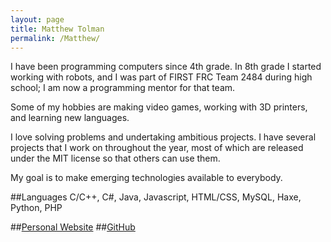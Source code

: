 ```yaml
---
layout: page
title: Matthew Tolman
permalink: /Matthew/
---
```


I have been programming computers since 4th grade. In 8th grade I started working with robots, and I was part of FIRST FRC Team 2484 during high school; I am now a programming mentor for that team.

Some of my hobbies are making video games, working with 3D printers, and learning new languages.

I love solving problems and undertaking ambitious projects. I have several projects that I work on throughout the year, most of which are released under the MIT license so that others can use them.

My goal is to make emerging technologies available to everybody.

##Languages
C/C++, C#, Java, Javascript, HTML/CSS, MySQL, Haxe, Python, PHP

##[Personal Website](http://tofusoftware.com/)
##[GitHub](https://github.com/tofurama3000)
